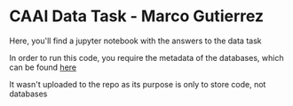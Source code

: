 # CAAI Data Task - Marco Gutierrez
Here, you'll find a jupyter notebook with the answers to the data task

In order to run this code, you require the metadata of the databases, which can be found [here](https://data.vision.ee.ethz.ch/cvl/rrothe/imdb-wiki/static/imdb_meta.tar)

It wasn't uploaded to the repo as its purpose is only to store code, not databases
